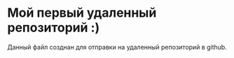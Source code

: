 # Мой первый удаленный репозиторий :)

Данный файл созднан для отправки на удаленный репозиторий в github.
